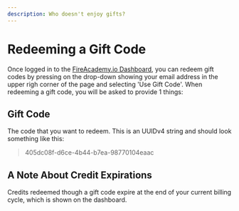 ```yaml
---
description: Who doesn't enjoy gifts?
---
```


# Redeeming a Gift Code

Once logged in to the [FireAcademy.io Dashboard](https://dashboard.fireacademy.io), you can redeem gift codes by pressing on the drop-down showing your email address in the upper righ corner of the page and selecting 'Use Gift Code'. When redeeming a gift code, you will be asked to provide 1 things:

## Gift Code

The code that you want to redeem. This is an UUIDv4 string and should look something like this:

> 405dc08f-d6ce-4b44-b7ea-98770104eaac

## A Note About Credit Expirations

Credits redeemed though a gift code expire at the end of your current billing cycle, which is shown on the dashboard.

